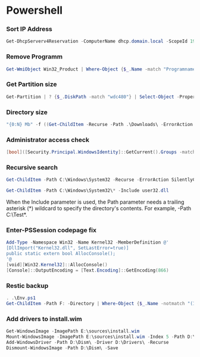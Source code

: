 # Powershell

### Sort IP Address
```powershell
Get-DhcpServerv4Reservation -ComputerName dhcp.domain.local -ScopeId 192.168.0.0 | Select IPAddress | Sort -Property { [Version]$_.IPAddress.IPAddressToString }
```

### Remove Programm
```powershell
Get-WmiObject Win32_Product | Where-Object {$_.Name -match "Programname"} | % {$_.Uninstall} 
```

### Get Partition size
```powershell
Get-Partition | ? {$_.DiskPath -match "wdc480"} | Select-Object -Property DiskPath, AccessPaths, @{Name = "Size"; Expression = {"{0:N}" -f [Math]::Round($_.Size / 1Gb, 2)}} | Format-List
```

### Directory size
```powershell
"{0:N} Mb" -f ((Get-ChildItem -Recurse -Path .\Downloads\ -ErrorAction SilentlyContinue | Measure-Object -Property Length -Sum).Sum/1Mb)
```

### Administrator access check
```powershell
[bool]([Security.Principal.WindowsIdentity]::GetCurrent().Groups -match 'S-1-5-32-544')
```
### Recursive search
```powershell
Get-ChildItem -Path C:\Windows\System32 -Recurse -ErrorAction SilentlyContinue | select FullName | ? {$_.FullName -match "user32.dll"}
```
```powershell
Get-ChildItem -Path C:\Windows\System32\* -Include user32.dll
```
When the Include parameter is used, the Path parameter needs a trailing asterisk (*) wildcard to specify the directory's contents. For example, -Path C:\Test\*.

### Enter-PSSession codepage fix
```powershell
Add-Type -Namespace Win32 -Name Kernel32 -MemberDefinition @'
[DllImport("Kernel32.dll", SetLastError=true)]
public static extern bool AllocConsole();
'@
[void][Win32.Kernel32]::AllocConsole()
[Console]::OutputEncoding = [Text.Encoding]::GetEncoding(866)
```

### Restic backup
```powershell
. .\Env.ps1
Get-ChildItem -Path F: -Directory | Where-Object {$_.Name -notmatch "(1.*)|(Distr)|(ERP_DOC)|(B24)"} | Sort-Object -Property LastWriteTime -Descending | Select-Object -ExpandProperty FullName -First 30 | % {.\Restic.exe backup $_}
```

### Add drivers to install.wim
```powershell
Get-WindowsImage -ImagePath E:\sources\install.wim
Mount-WindowsImage -ImagePath E:\sources\install.wim -Index 5 -Path D:\Dism\
Add-WindowsDriver -Path D:\Dism\ -Driver D:\Drivers\ -Recurse
Dismount-WindowsImage -Path D:\Dism\ -Save
```
